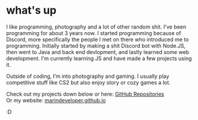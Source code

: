 # what's up
I like programming, photography and a lot of other random shit. I've been programming for about 3 years now. I started programming because of Discord, more specifically the people I met on there who introduced me to programming. Initially started by making a shit Discord bot with Node.JS, then went to Java and back end devlopment, and lastly learned some web development. I'm currently learning JS and have made a few projects using it.

Outside of coding, I’m into photography and gaming. I usually play competitive stuff like CS2 but also enjoy story or cozy games a lot.  

Check out my projects down below or here: [GitHub Repositories](https://github.com/marindeveloper?tab=repositories) <br/> 
Or my website: [marindeveloper.github.io](https://marindeveloper.github.io)

:D 
